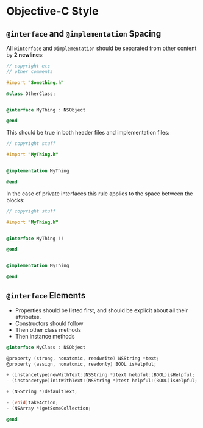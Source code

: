 # Objective-C Style

## `@interface` and `@implementation` Spacing

All `@interface` and `@implementation` should be separated from other content by __2 newlines__:

~~~objective-c
// copyright etc
// other comments

#import "Something.h"

@class OtherClass;


@interface MyThing : NSObject

@end
~~~

This should be true in both header files and implementation files:

~~~objective-c
// copyright stuff

#import "MyThing.h"


@implementation MyThing

@end
~~~

In the case of private interfaces this rule applies to the space between the blocks:

~~~objective-c
// copyright stuff

#import "MyThing.h"


@interface MyThing ()

@end


@implementation MyThing

@end
~~~


## `@interface` Elements

- Properties should be listed first, and should be explicit about all their attributes.
- Constructors should follow
- Then other class methods
- Then instance methods

~~~objective-c
@interface MyClass : NSObject

@property (strong, nonatomic, readwrite) NSString *text;
@property (assign, nonatomic, readonly) BOOL isHelpful;

+ (instancetype)newWithText:(NSString *)text helpful:(BOOL)isHelpful;
- (instancetype)initWithText:(NSString *)test helpful:(BOOL)isHelpful;

+ (NSString *)defaultText;

- (void)takeAction;
- (NSArray *)getSomeCollection;

@end
~~~
